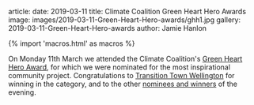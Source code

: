 article:
date: 2019-03-11
title: Climate Coalition Green Heart Hero Awards
image: images/2019-03-11-Green-Heart-Hero-awards/ghh1.jpg
gallery: 2019-03-11-Green-Heart-Hero-awards
author: Jamie Hanlon

{% import 'macros.html' as macros %}

On Monday 11th March we attended the Climate Coalition's [Green Heart Hero
Award](https://www.theclimatecoalition.org/greenhearthero), for which we were
nominated for the most inspirational community project. Congratulations to
[Transition Town Wellington](http://ttw.org.uk/) for winning in the category,
and to the other [nominees and
winners](https://www.theclimatecoalition.org/greenhearthero) of the evening.
